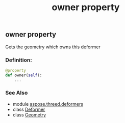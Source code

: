 ﻿---
title: owner property
second_title: Aspose.3D for Python via .NET API References
description: 
type: docs
weight: 80
url: /python-net/aspose.threed.deformers/deformer/owner/
is_root: false
---

## owner property


Gets the geometry which owns this deformer
### Definition:
```python
@property
def owner(self):
    ...
```

### See Also
* module [aspose.threed.deformers](../../)
* class [Deformer](/3d/python-net/aspose.threed.deformers/deformer)
* class [Geometry](/3d/python-net/aspose.threed.entities/geometry)
